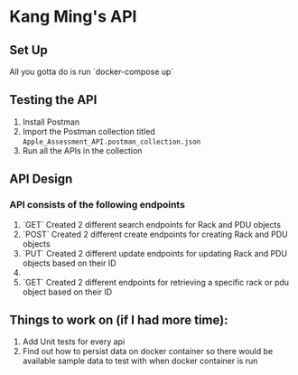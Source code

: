 # Kang Ming's API

## Set Up
<p>All you gotta do is run `docker-compose up` </p>

## Testing the API
1. Install Postman 
2. Import the Postman collection titled `Apple_Assessment_API.postman_collection.json`
3. Run all the APIs in the collection

## API Design
### API consists of the following endpoints
<ol>
    <li>`GET` Created 2 different search endpoints for Rack and PDU objects</li>
    <li>`POST` Created 2 different create endpoints for creating Rack and PDU objects</li>
    <li>`PUT` Created 2 different update endpoints for updating Rack and PDU objects based on their ID<li>
    <li>`GET` Created 2 different endpoints for retrieving a specific rack or pdu object based on their ID</li>
</ol>

## Things to work on (if I had more time):
1. Add Unit tests for every api 
2. Find out how to persist data on docker container so there would be available sample data to test with when docker container is run


